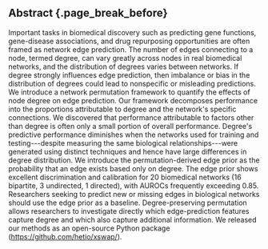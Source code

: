 ## Abstract {.page_break_before}

Important tasks in biomedical discovery such as predicting gene functions, gene-disease associations, and drug repurposing opportunities are often framed as network edge prediction.
The number of edges connecting to a node, termed degree, can vary greatly across nodes in real biomedical networks, and the distribution of degrees varies between networks.
If degree strongly influences edge prediction, then imbalance or bias in the distribution of degrees could lead to nonspecific or misleading predictions.
We introduce a network permutation framework to quantify the effects of node degree on edge prediction.
Our framework decomposes performance into the proportions attributable to degree and the network's specific connections.
We discovered that performance attributable to factors other than degree is often only a small portion of overall performance.
Degree's predictive performance diminishes when the networks used for training and testing---despite measuring the same biological relationships---were generated using distinct techniques and hence have large differences in degree distribution.
We introduce the permutation-derived edge prior as the probability that an edge exists based only on degree.
The edge prior shows excellent discrimination and calibration for 20 biomedical networks (16 bipartite, 3 undirected, 1 directed), with AUROCs frequently exceeding 0.85.
Researchers seeking to predict new or missing edges in biological networks should use the edge prior as a baseline.
Degree-preserving permutation allows researchers to investigate directly which edge-prediction features capture degree and which also capture additional information.
We released our methods as an open-source Python package (https://github.com/hetio/xswap/).
